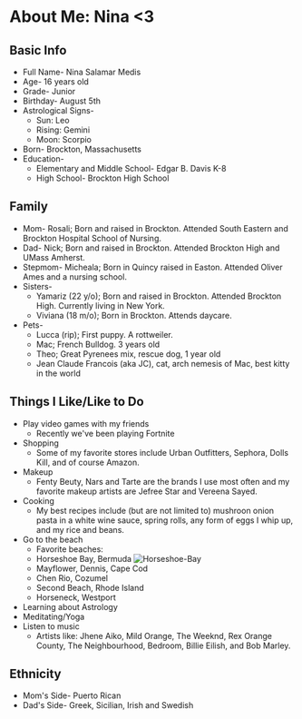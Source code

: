 # **About Me: Nina <3**

## Basic Info
* Full Name- Nina Salamar Medis
* Age- 16 years old
* Grade- Junior
* Birthday- August 5th
* Astrological Signs- 
    * Sun: Leo
    * Rising: Gemini
    * Moon: Scorpio
* Born- Brockton, Massachusetts
* Education- 
    * Elementary and Middle School- Edgar B. Davis K-8
    * High School- Brockton High School

## Family 
* Mom- Rosali; Born and raised in Brockton. Attended South Eastern and Brockton Hospital School of Nursing.
* Dad- Nick; Born and raised in Brockton. Attended Brockton High and UMass Amherst.
* Stepmom- Micheala; Born in Quincy raised in Easton. Attended Oliver Ames and a nursing school.
* Sisters- 
    * Yamariz (22 y/o); Born and raised in Brockton. Attended Brockton High. Currently living in New York.
    * Viviana (18 m/o); Born in Brockton. Attends daycare.
* Pets-
    * Lucca (rip); First puppy. A rottweiler.
    * Mac; French Bulldog. 3 years old
    * Theo; Great Pyrenees mix, rescue dog, 1 year old
    * Jean Claude Francois (aka JC), cat, arch nemesis of Mac, best kitty in the world 

## Things I Like/Like to Do
* Play video games with my friends
    - Recently we've been playing Fortnite
* Shopping 
    - Some of my favorite stores include Urban Outfitters, Sephora, Dolls Kill, and of course Amazon. 
* Makeup
    - Fenty Beuty, Nars and Tarte are the brands I use most often and my favorite makeup artists are Jefree Star and Vereena Sayed.
* Cooking 
    - My best recipes include (but are not limited to) mushroon onion pasta in a white wine sauce, spring rolls, any form of eggs I whip up, and my rice and beans.
* Go to the beach 
    - Favorite beaches:
    - Horseshoe Bay, Bermuda
    ![Horseshoe-Bay](https://www.gotobermuda.com/sites/default/files/styles/hero/public/head-horseshoe-bay.jpg?itok=TScK839c)
    - Mayflower, Dennis, Cape Cod
    - Chen Rio, Cozumel
    - Second Beach, Rhode Island
    - Horseneck, Westport
* Learning about Astrology
* Meditating/Yoga
* Listen to music
    * Artists like: Jhene Aiko, Mild Orange, The Weeknd, Rex Orange County, The Neighbourhood, Bedroom, Billie Eilish, and Bob Marley.

## Ethnicity 
* Mom's Side- Puerto Rican
* Dad's Side- Greek, Sicilian, Irish and Swedish

